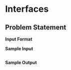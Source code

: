 # Interfaces

## Problem Statement


**Input Format**

**Sample Input**
```

```

**Sample Output**
```

```
